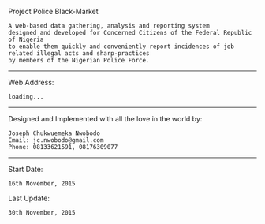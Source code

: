 Project Police Black-Market

    A web-based data gathering, analysis and reporting system
    designed and developed for Concerned Citizens of the Federal Republic of Nigeria
    to enable them quickly and conveniently report incidences of job related illegal acts and sharp-practices
    by members of the Nigerian Police Force.

----------------------------------------------------------------------------------------------------

Web Address:

    loading...

---------------------------------------------------------------------------------------------------

Designed and Implemented with all the love in the world by:

	Joseph Chukwuemeka Nwobodo
	Email: jc.nwobodo@gmail.com
	Phone: 08133621591, 08176309077

--------------------------------------------------------------------------------------------------

Start Date:

	16th November, 2015

Last Update:

    30th November, 2015